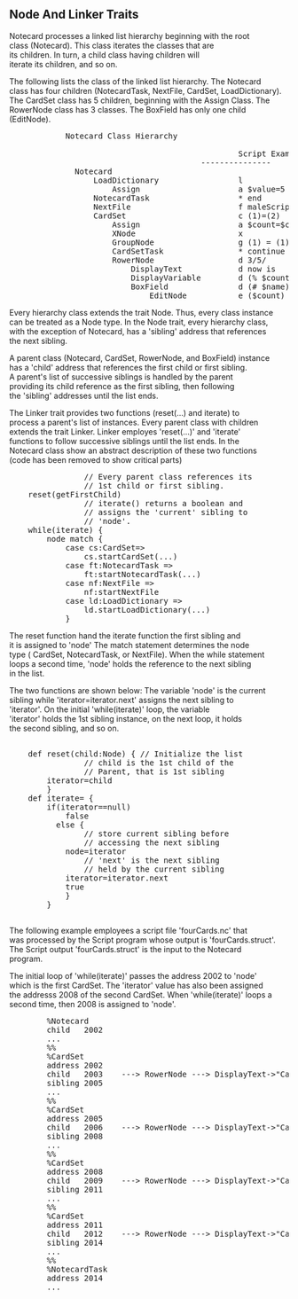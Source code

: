 Node And Linker Traits
------------------------
 Notecard processes a linked list hierarchy beginning with the root   
class (Notecard). This class iterates the classes that are   
its children. In turn, a child class having children will   
iterate its children, and so on.    

 The following lists the class of the linked list hierarchy. The Notecard  
class has four children (NotecardTask, NextFile, CardSet, LoadDictionary).   
The CardSet class has 5 children, beginning with the Assign Class. The   
RowerNode class has 3 classes. The BoxField has only one child (EditNode).  

<pre>
			Notecard Class Hierarchy

                                                 Script Examples  
										 ---------------
              Notecard  
                  LoadDictionary                 l
                      Assign                     a $value=5
                  NotecardTask                   * end  
                  NextFile                       f maleScript  
                  CardSet                        c (1)=(2)  
                      Assign                     a $count=$count+1  
                      XNode                      x  
                      GroupNode                  g (1) = (1)  
                      CardSetTask                * continue  
                      RowerNode                  d 3/5/  
                          DisplayText            d now is  
                          DisplayVariable        d (% $count)  
                          BoxField               d (# $name)  
                              EditNode           e ($count) < (5)  
</pre>

Every hierarchy class extends the trait Node. Thus, every class instance   
can be treated as a Node type.  In the Node trait, every hierarchy class,   
with the exception of Notecard, has a 'sibling' address that references   
the next sibling.    

A parent class (Notecard, CardSet, RowerNode, and BoxField) instance   
has a 'child' address that references the first child or first sibling.   
A parent's list of successive siblings is handled by the parent  
providing its child reference as the first sibling, then following  
the 'sibling' addresses until the list ends.  

The Linker trait provides two functions (reset(...) and iterate) to  
process a parent's list of instances.  Every parent class with children   
extends the trait Linker.  Linker employes 'reset(...)' and 'iterate'   
functions to follow successive siblings until the list ends.  In the   
Notecard class show an abstract description of these two functions   
(code has been removed to show critical parts)  

<pre>
				// Every parent class references its
				// 1st child or first sibling. 
	reset(getFirstChild)
				// iterate() returns a boolean and
				// assigns the 'current' sibling to
				// 'node'.
	while(iterate) {
		node match {
			case cs:CardSet=>
				cs.startCardSet(...)
			case ft:NotecardTask =>
				ft:startNotecardTask(...)
			case nf:NextFile =>	
				nf:startNextFile
			case ld:LoadDictionary =>
				ld.startLoadDictionary(...)	
			}
</pre>

The reset function hand the iterate function the first sibling and  
it is assigned to 'node'  The match statement determines the node  
type ( CardSet, NotecardTask, or NextFile). When the while statement   
loops a second time, 'node' holds the reference to the next sibling   
in the list.   

The two functions are shown below: The variable 'node' is the current  
sibling while 'iterator=iterator.next' assigns the next sibling to  
'iterator'. On the initial 'while(iterate)' loop, the variable    
'iterator' holds the 1st sibling instance, on the next loop, it holds  
the second sibling, and so on.  

<pre>

	def reset(child:Node) { // Initialize the list
				// child is the 1st child of the 
				// Parent, that is 1st sibling 
		iterator=child
		}
	def iterate= {
		if(iterator==null)
			false
		  else {
				// store current sibling before 
				// accessing the next sibling 
			node=iterator
				// 'next' is the next sibling
				// held by the current sibling
			iterator=iterator.next
			true
			}
		}

</pre>

The following example employees a script file 'fourCards.nc' that   
was processed by the Script program whose output is 'fourCards.struct'.  
The Script output  'fourCards.struct' is the input to the Notecard   
program.  

The initial loop of 'while(iterate)' passes the address 2002 to 'node'  
which is the first CardSet.  The 'iterator' value has also been assigned  
the addresss 2008 of the second CardSet.  When 'while(iterate)' loops a   
second time, then 2008 is assigned to 'node'.   

<pre>
		%Notecard
		child   2002
		...
		%%
		%CardSet
		address 2002
		child   2003	---> RowerNode ---> DisplayText->"Card one"
		sibling 2005
		...
		%%
		%CardSet
		address 2005
		child   2006	---> RowerNode ---> DisplayText->"Card two"
		sibling 2008
		...
		%%
		%CardSet
		address 2008
		child   2009	---> RowerNode ---> DisplayText->"Card three"
		sibling 2011
		...
		%%
		%CardSet
		address 2011
		child   2012	---> RowerNode ---> DisplayText->"Card four"
		sibling 2014
		...
		%%
		%NotecardTask
		address 2014
		...
</pre>



